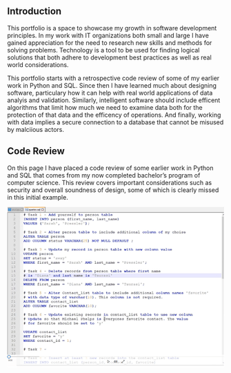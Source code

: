 ## Introduction

This portfolio is a space to showcase my growth in software development principles. In my work with IT organizations both small and large I have gained appreciation for the need to research new skills and methods for solving problems. Technology is a tool to be used for finding logical solutions that both adhere to development best practices as well as real world considerations. 

This portfolio starts with a retrospective code review of some of my earlier work in Python and SQL. Since then I have learned much about designing software, particulary how it can help with real world applications of data analyis and validation. Similarly, intelligent software should include efficent algorithms that limit how much we need to examine data both for the protection of that data and the efficency of operations. And finally, working with data implies a secure connection to a database that cannot be misused by malciious actors.

## Code Review

On this page I have placed a code review of some earlier work in Python and SQL that comes from my now completed bachelor’s program of computer science. This review covers important considerations such as security and overall soundness of design, some of which is clearly missed in this initial example.  

[![Image](/assets/codeReview.png)](https://drive.google.com/file/d/1TOHhEwz8-G-FAkldC9sZEASqkqkWopwd/view?usp=sharing)
